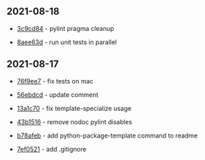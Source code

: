 ## 2021-08-18

- [3c9cd84](https://github.com/craigahobbs/python-package-template/commit/3c9cd84) - pylint pragma cleanup

- [8aee63d](https://github.com/craigahobbs/python-package-template/commit/8aee63d) - run unit tests in parallel

## 2021-08-17

- [76f9ee7](https://github.com/craigahobbs/python-package-template/commit/76f9ee7) - fix tests on mac

- [56ebdcd](https://github.com/craigahobbs/python-package-template/commit/56ebdcd) - update comment

- [13a1c70](https://github.com/craigahobbs/python-package-template/commit/13a1c70) - fix template-specialize usage

- [43b1516](https://github.com/craigahobbs/python-package-template/commit/43b1516) - remove nodoc pylint disables

- [b78afeb](https://github.com/craigahobbs/python-package-template/commit/b78afeb) - add python-package-template command to readme

- [7ef0521](https://github.com/craigahobbs/python-package-template/commit/7ef0521) - add .gitignore

